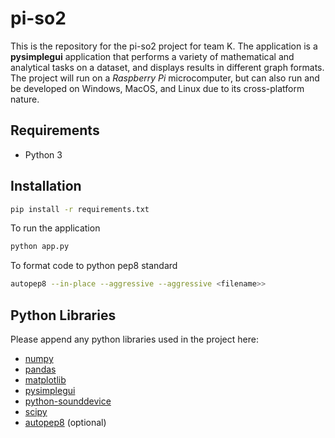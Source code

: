# pi-so2

This is the repository for the pi-so2 project for team K. The application is a **pysimplegui** application that performs a variety of mathematical and analytical tasks on a dataset, and displays results in different graph formats. The project will run on a _Raspberry Pi_ microcomputer, but can also run and be developed on Windows, MacOS, and Linux due to its cross-platform nature.

## Requirements

- Python 3

## Installation

```bash
pip install -r requirements.txt
```

To run the application

```bash
python app.py
```

To format code to python pep8 standard

```bash
autopep8 --in-place --aggressive --aggressive <filename>>
```

## Python Libraries

Please append any python libraries used in the project here:

- [numpy](https://numpy.org/doc/stable/)
- [pandas](https://pandas.pydata.org/)
- [matplotlib](https://matplotlib.org/contents.html)
- [pysimplegui](https://pysimplegui.readthedocs.io/en/latest/cookbook/)
- [python-sounddevice](https://python-sounddevice.readthedocs.io/en/0.3.15/index.html)
- [scipy](https://www.scipy.org/docs.html)
- [autopep8](https://github.com/peter-evans/autopep8) (optional)
